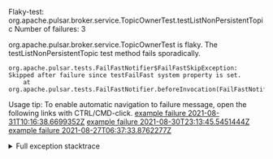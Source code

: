         
Flaky-test: org.apache.pulsar.broker.service.TopicOwnerTest.testListNonPersistentTopic
Number of failures: 3

org.apache.pulsar.broker.service.TopicOwnerTest is flaky. The testListNonPersistentTopic test method fails sporadically.

```
org.apache.pulsar.tests.FailFastNotifier$FailFastSkipException: Skipped after failure since testFailFast system property is set.
	at org.apache.pulsar.tests.FailFastNotifier.beforeInvocation(FailFastNotifier.java:88)

```

Usage tip: To enable automatic navigation to failure message, open the following links with CTRL/CMD-click.
[example failure 2021-08-31T10:16:38.6699352Z](https://github.com/apache/pulsar/runs/3471501156?check_suite_focus=true#step:10:1307)
[example failure 2021-08-30T23:13:45.5451444Z](https://github.com/apache/pulsar/runs/3467152431?check_suite_focus=true#step:9:563)
[example failure 2021-08-27T06:37:33.8762277Z](https://github.com/apache/pulsar/runs/3440411059?check_suite_focus=true#step:9:2485)


<details>
<summary>Full exception stacktrace</summary>
<code><pre>
org.apache.pulsar.tests.FailFastNotifier$FailFastSkipException: Skipped after failure since testFailFast system property is set.
	at org.apache.pulsar.tests.FailFastNotifier.beforeInvocation(FailFastNotifier.java:88)

</pre></code>
</details>


